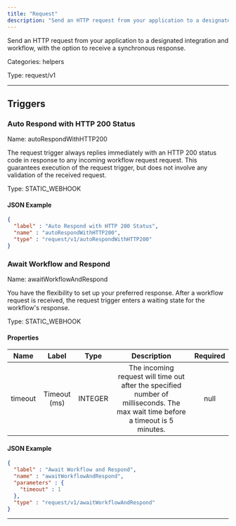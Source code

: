 ```yaml
---
title: "Request"
description: "Send an HTTP request from your application to a designated integration and workflow, with the option to receive a synchronous response."
---
```


Send an HTTP request from your application to a designated integration and workflow, with the option to receive a synchronous response.


Categories: helpers


Type: request/v1

<hr />






## Triggers


### Auto Respond with HTTP 200 Status
Name: autoRespondWithHTTP200

The request trigger always replies immediately with an HTTP 200 status code in response to any incoming workflow request request. This guarantees execution of the request trigger, but does not involve any validation of the received request.

Type: STATIC_WEBHOOK


#### JSON Example
```json
{
  "label" : "Auto Respond with HTTP 200 Status",
  "name" : "autoRespondWithHTTP200",
  "type" : "request/v1/autoRespondWithHTTP200"
}
```


### Await Workflow and Respond
Name: awaitWorkflowAndRespond

You have the flexibility to set up your preferred response. After a workflow request is received, the request trigger enters a waiting state for the workflow's response.

Type: STATIC_WEBHOOK

#### Properties

|      Name       |      Label     |     Type     |     Description     | Required |
|:---------------:|:--------------:|:------------:|:-------------------:|:--------:|
| timeout | Timeout (ms) | INTEGER | The incoming request will time out after the specified number of milliseconds. The max wait time before a timeout is 5 minutes. | null |


#### JSON Example
```json
{
  "label" : "Await Workflow and Respond",
  "name" : "awaitWorkflowAndRespond",
  "parameters" : {
    "timeout" : 1
  },
  "type" : "request/v1/awaitWorkflowAndRespond"
}
```


<hr />

